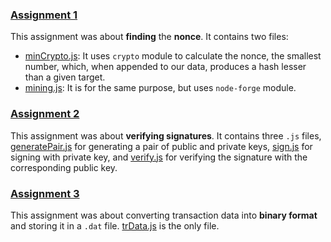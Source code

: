 ### [Assignment 1](./Assignment1)
This assignment was about **finding** the **nonce**. 
It contains two files:
- [minCrypto.js](./Assignment1/minCrypto.js): It uses `crypto` module to calculate the nonce, the smallest number, 
which, when appended to our data, produces a hash lesser than a given target.
- [mining.js](./Assignment1/mining.js): It is for the same purpose, but uses `node-forge` module.


### [Assignment 2](./Assignment2)
This assignment was about **verifying signatures**.
It contains three `.js` files, [generatePair.js](./Assignment2/generatePair.js) for generating a pair of 
public and private keys, [sign.js](./Assignment2/sign.js) for signing with private key,
and [verify.js](./Assignment2/verify.js) for verifying the signature with the corresponding public key.


### [Assignment 3](./Assignment3)
This assignment was about converting transaction data into **binary format** and storing it in a `.dat` file.
[trData.js](./Assignment3/trData.js) is the only file.
